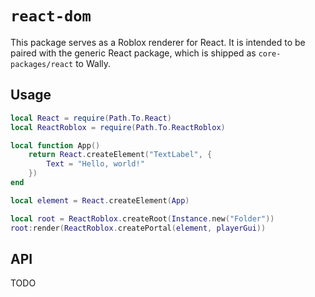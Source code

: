 # `react-dom`

This package serves as a Roblox renderer for React. It is intended to be paired with the generic React package, which is shipped as `core-packages/react` to Wally.

## Usage

```lua
local React = require(Path.To.React)
local ReactRoblox = require(Path.To.ReactRoblox)

local function App()
    return React.createElement("TextLabel", {
        Text = "Hello, world!"
    })
end

local element = React.createElement(App)

local root = ReactRoblox.createRoot(Instance.new("Folder"))
root:render(ReactRoblox.createPortal(element, playerGui))
```

## API

TODO
